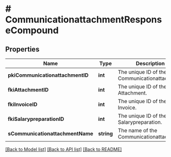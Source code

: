 # # CommunicationattachmentResponseCompound

## Properties

Name | Type | Description | Notes
------------ | ------------- | ------------- | -------------
**pkiCommunicationattachmentID** | **int** | The unique ID of the Communicationattachment |
**fkiAttachmentID** | **int** | The unique ID of the Attachment. | [optional]
**fkiInvoiceID** | **int** | The unique ID of the Invoice. | [optional]
**fkiSalarypreparationID** | **int** | The unique ID of the Salarypreparation. | [optional]
**sCommunicationattachmentName** | **string** | The name of the Communicationattachment |

[[Back to Model list]](../../README.md#models) [[Back to API list]](../../README.md#endpoints) [[Back to README]](../../README.md)
